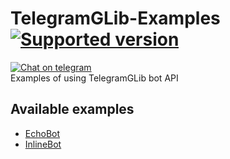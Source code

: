 # TelegramGLib-Examples [![Supported version](https://img.shields.io/badge/Telegram%20Bot%20API-6.7-blue)](https://core.telegram.org/bots/api-changelog#april-21-2023)
[![Chat on telegram](https://img.shields.io/badge/chat-on%20telegram-0088cc.svg)](http://t.me/codefaq)  
Examples of using TelegramGLib bot API

## Available examples

* [EchoBot](https://github.com/SpikedPaladin/TelegramGLib-Examples/tree/main/EchoBot)
* [InlineBot](https://github.com/SpikedPaladin/TelegramGLib-Examples/tree/main/InlineBot)
